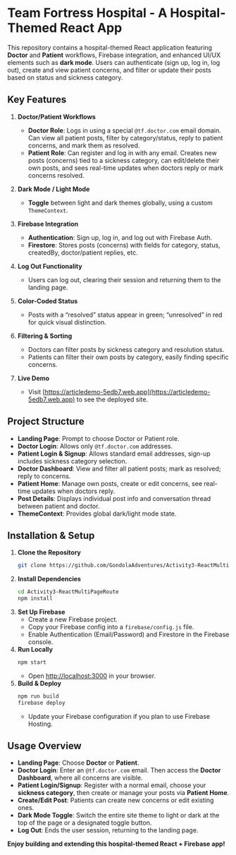 # Team Fortress Hospital - A Hospital-Themed React App

This repository contains a hospital-themed React application featuring **Doctor** and **Patient** workflows, Firebase integration, and enhanced UI/UX elements such as **dark mode**. Users can authenticate (sign up, log in, log out), create and view patient concerns, and filter or update their posts based on status and sickness category.

## Key Features

1. **Doctor/Patient Workflows**  
   - **Doctor Role**: Logs in using a special `@tf.doctor.com` email domain. Can view all patient posts, filter by category/status, reply to patient concerns, and mark them as resolved.  
   - **Patient Role**: Can register and log in with any email. Creates new posts (concerns) tied to a sickness category, can edit/delete their own posts, and sees real-time updates when doctors reply or mark concerns resolved.

2. **Dark Mode / Light Mode**  
   - **Toggle** between light and dark themes globally, using a custom `ThemeContext`.

3. **Firebase Integration**  
   - **Authentication**: Sign up, log in, and log out with Firebase Auth.  
   - **Firestore**: Stores posts (concerns) with fields for category, status, createdBy, doctor/patient replies, etc.

4. **Log Out Functionality**  
   - Users can log out, clearing their session and returning them to the landing page.

5. **Color-Coded Status**  
   - Posts with a “resolved” status appear in green; “unresolved” in red for quick visual distinction.

6. **Filtering & Sorting**  
   - Doctors can filter posts by sickness category and resolution status.  
   - Patients can filter their own posts by category, easily finding specific concerns.

7. **Live Demo**
   - Visit [https://articledemo-5edb7.web.app](https://articledemo-5edb7.web.app) to see the deployed site.

## Project Structure
- **Landing Page**: Prompt to choose Doctor or Patient role.
- **Doctor Login**: Allows only `@tf.doctor.com` addresses.
- **Patient Login & Signup**: Allows standard email addresses, sign-up includes sickness category selection.
- **Doctor Dashboard**: View and filter all patient posts; mark as resolved; reply to concerns.
- **Patient Home**: Manage own posts, create or edit concerns, see real-time updates when doctors reply.
- **Post Details**: Displays individual post info and conversation thread between patient and doctor.
- **ThemeContext**: Provides global dark/light mode state.

## Installation & Setup

1. **Clone the Repository**
   ```bash
   git clone https://github.com/GondolaAdventures/Activity3-ReactMultiPageRoute.git
   ```
2. **Install Dependencies**
   ```bash
   cd Activity3-ReactMultiPageRoute
   npm install
   ```
3. **Set Up Firebase**  
   - Create a new Firebase project.  
   - Copy your Firebase config into a `firebase/config.js` file.  
   - Enable Authentication (Email/Password) and Firestore in the Firebase console.
4. **Run Locally**
   ```bash
   npm start
   ```
   - Open [http://localhost:3000](http://localhost:3000) in your browser.
5. **Build & Deploy**  
   ```bash
   npm run build
   firebase deploy
   ```
   - Update your Firebase configuration if you plan to use Firebase Hosting.

## Usage Overview

- **Landing Page**: Choose **Doctor** or **Patient**.  
- **Doctor Login**: Enter an `@tf.doctor.com` email. Then access the **Doctor Dashboard**, where all concerns are visible.  
- **Patient Login/Signup**: Register with a normal email, choose your **sickness category**, then create or manage your posts via **Patient Home**.  
- **Create/Edit Post**: Patients can create new concerns or edit existing ones.  
- **Dark Mode Toggle**: Switch the entire site theme to light or dark at the top of the page or a designated toggle button.  
- **Log Out**: Ends the user session, returning to the landing page.

**Enjoy building and extending this hospital-themed React + Firebase app!**
